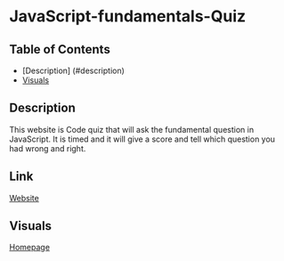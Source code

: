 # JavaScript-fundamentals-Quiz



## Table of Contents
- [Description] (#description)
- [Visuals](#visuals)

## Description

This website is Code quiz that will ask the fundamental question in JavaScript. It is timed and it will give a score and tell which question you had wrong and right.


## Link

[Website]() 

## Visuals
[Homepage](../JavaScript-fundamentals-Quiz/assets/images/JavaScript%20fundamental.png)